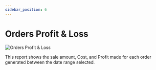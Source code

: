```yaml
---
sidebar_position: 6
---
```


# Orders Profit & Loss

![Orders Profit & Loss](/img/screenshots/orders_p_&_l.PNG)

This report shows the sale amount, Cost, and Profit made for each order generated between the date range selected.
